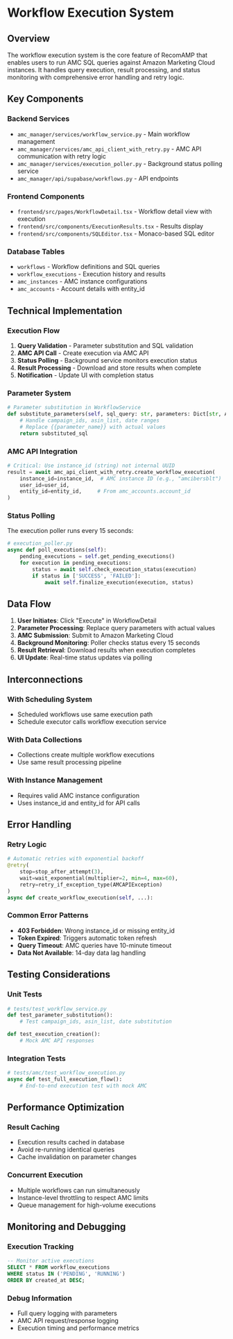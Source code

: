 # Workflow Execution System

## Overview

The workflow execution system is the core feature of RecomAMP that enables users to run AMC SQL queries against Amazon Marketing Cloud instances. It handles query execution, result processing, and status monitoring with comprehensive error handling and retry logic.

## Key Components

### Backend Services
- `amc_manager/services/workflow_service.py` - Main workflow management
- `amc_manager/services/amc_api_client_with_retry.py` - AMC API communication with retry logic
- `amc_manager/services/execution_poller.py` - Background status polling service
- `amc_manager/api/supabase/workflows.py` - API endpoints

### Frontend Components
- `frontend/src/pages/WorkflowDetail.tsx` - Workflow detail view with execution
- `frontend/src/components/ExecutionResults.tsx` - Results display
- `frontend/src/components/SQLEditor.tsx` - Monaco-based SQL editor

### Database Tables
- `workflows` - Workflow definitions and SQL queries
- `workflow_executions` - Execution history and results
- `amc_instances` - AMC instance configurations
- `amc_accounts` - Account details with entity_id

## Technical Implementation

### Execution Flow
1. **Query Validation** - Parameter substitution and SQL validation
2. **AMC API Call** - Create execution via AMC API
3. **Status Polling** - Background service monitors execution status
4. **Result Processing** - Download and store results when complete
5. **Notification** - Update UI with completion status

### Parameter System
```python
# Parameter substitution in WorkflowService
def substitute_parameters(self, sql_query: str, parameters: Dict[str, Any]) -> str:
    # Handle campaign_ids, asin_list, date ranges
    # Replace {{parameter_name}} with actual values
    return substituted_sql
```

### AMC API Integration
```python
# Critical: Use instance_id (string) not internal UUID
result = await amc_api_client_with_retry.create_workflow_execution(
    instance_id=instance_id,  # AMC instance ID (e.g., "amcibersblt")
    user_id=user_id,
    entity_id=entity_id,     # From amc_accounts.account_id
)
```

### Status Polling
The execution poller runs every 15 seconds:
```python
# execution_poller.py
async def poll_executions(self):
    pending_executions = self.get_pending_executions()
    for execution in pending_executions:
        status = await self.check_execution_status(execution)
        if status in ['SUCCESS', 'FAILED']:
            await self.finalize_execution(execution, status)
```

## Data Flow

1. **User Initiates**: Click "Execute" in WorkflowDetail
2. **Parameter Processing**: Replace query parameters with actual values
3. **AMC Submission**: Submit to Amazon Marketing Cloud
4. **Background Monitoring**: Poller checks status every 15 seconds
5. **Result Retrieval**: Download results when execution completes
6. **UI Update**: Real-time status updates via polling

## Interconnections

### With Scheduling System
- Scheduled workflows use same execution path
- Schedule executor calls workflow execution service

### With Data Collections
- Collections create multiple workflow executions
- Use same result processing pipeline

### With Instance Management
- Requires valid AMC instance configuration
- Uses instance_id and entity_id for API calls

## Error Handling

### Retry Logic
```python
# Automatic retries with exponential backoff
@retry(
    stop=stop_after_attempt(3),
    wait=wait_exponential(multiplier=2, min=4, max=60),
    retry=retry_if_exception_type(AMCAPIException)
)
async def create_workflow_execution(self, ...):
```

### Common Error Patterns
- **403 Forbidden**: Wrong instance_id or missing entity_id
- **Token Expired**: Triggers automatic token refresh
- **Query Timeout**: AMC queries have 10-minute timeout
- **Data Not Available**: 14-day data lag handling

## Testing Considerations

### Unit Tests
```python
# tests/test_workflow_service.py
def test_parameter_substitution():
    # Test campaign_ids, asin_list, date substitution

def test_execution_creation():
    # Mock AMC API responses
```

### Integration Tests
```python
# tests/amc/test_workflow_execution.py
async def test_full_execution_flow():
    # End-to-end execution test with mock AMC
```

## Performance Optimization

### Result Caching
- Execution results cached in database
- Avoid re-running identical queries
- Cache invalidation on parameter changes

### Concurrent Execution
- Multiple workflows can run simultaneously
- Instance-level throttling to respect AMC limits
- Queue management for high-volume executions

## Monitoring and Debugging

### Execution Tracking
```sql
-- Monitor active executions
SELECT * FROM workflow_executions 
WHERE status IN ('PENDING', 'RUNNING')
ORDER BY created_at DESC;
```

### Debug Information
- Full query logging with parameters
- AMC API request/response logging
- Execution timing and performance metrics